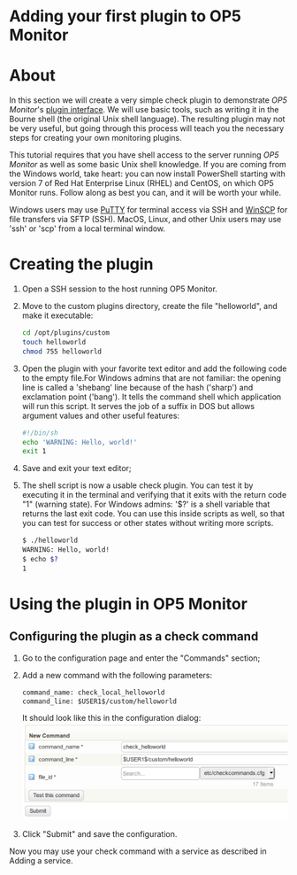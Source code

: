 # Adding your first plugin to OP5 Monitor

# About

In this section we will create a very simple check plugin to demonstrate *OP5 Monitor*'s [plugin interface](The_plugin_interface.md). We will use basic tools, such as writing it in the Bourne shell (the original Unix shell language). The resulting plugin may not be very useful, but going through this process will teach you the necessary steps for creating your own monitoring plugins.

This tutorial requires that you have shell access to the server running *OP5 Monitor* as well as some basic Unix shell knowledge. If you are coming from the Windows world, take heart: you can now install PowerShell starting with version 7 of Red Hat Enterprise Linux (RHEL) and CentOS, on which OP5 Monitor runs. Follow along as best you can, and it will be worth your while.

Windows users may use [PuTTY](http://www.chiark.greenend.org.uk/%7Esgtatham/putty/latest.html) for terminal access via SSH and [WinSCP](https://winscp.net/eng/index.php) for file transfers via SFTP (SSH). MacOS, Linux, and other Unix users may use 'ssh' or 'scp' from a local terminal window.

# Creating the plugin

1.  Open a SSH session to the host running OP5 Monitor.
2.  Move to the custom plugins directory, create the file "helloworld", and make it executable:

    ``` {.bash data-syntaxhighlighter-params="brush: bash; gutter: false; theme: Confluence" data-theme="Confluence" style="brush: bash; gutter: false; theme: Confluence"}
    cd /opt/plugins/custom 
    touch helloworld
    chmod 755 helloworld
    ```

3.  Open the plugin with your favorite text editor and add the following code to the empty file.For Windows admins that are not familiar: the opening line is called a 'shebang' line because of the hash ('sharp') and exclamation point ('bang'). It tells the command shell which application will run this script. It serves the job of a suffix in DOS but allows argument values and other useful features:

    ``` {.bash data-syntaxhighlighter-params="brush: bash; gutter: false; theme: Confluence" data-theme="Confluence" style="brush: bash; gutter: false; theme: Confluence"}
    #!/bin/sh 
    echo 'WARNING: Hello, world!'
    exit 1
    ```

4.  Save and exit your text editor;
5.  The shell script is now a usable check plugin. You can test it by executing it in the terminal and verifying that it exits with the return code "1" (warning state).
    For Windows admins: '\$?' is a shell variable that returns the last exit code. You can use this inside scripts as well, so that you can test for success or other states without writing more scripts.

    ``` {.bash data-syntaxhighlighter-params="brush: bash; gutter: false; theme: Confluence" data-theme="Confluence" style="brush: bash; gutter: false; theme: Confluence"}
    $ ./helloworld
    WARNING: Hello, world! 
    $ echo $?
    1
    ```

# Using the plugin in OP5 Monitor

## Configuring the plugin as a check command

1.  Go to the configuration page and enter the "Commands" section;

2.  Add a new command with the following parameters:

    ``` {.text data-syntaxhighlighter-params="brush: text; gutter: false; theme: Confluence" data-theme="Confluence" style="brush: text; gutter: false; theme: Confluence"}
    command_name: check_local_helloworld 
    command_line: $USER1$/custom/helloworld
    ```

    It should look like this in the configuration dialog:
    ![](attachments/16482423/19235817.png)

3.  Click "Submit" and save the configuration.



Now you may use your check command with a service as described in Adding a service.

